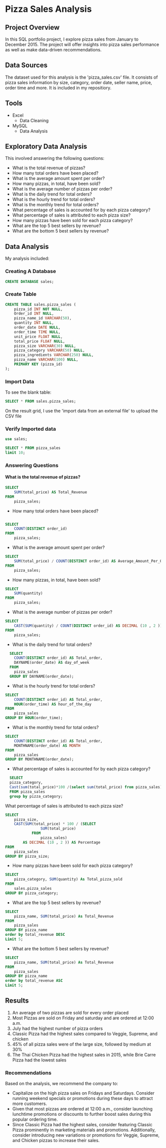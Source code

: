 # Pizza Sales Analysis 

## Project Overview 

In this SQL portfolio project, I explore pizza sales from January to December 2015. The project will offer insights into pizza sales performance as well as make data-driven recommendations.

## Data Sources
The dataset used for this analysis is the 'pizza_sales.csv' file. It consists of pizza sales information by size, category, order date, seller name, price, order time and more. It is included in my repositiory.

## Tools
- Excel
    - Data Cleaning 
- MySQL
    - Data Analysis
## Exploratory Data Analysis
This involved answering the following questions:

- What is the total revenue of pizzas?
- How many total orders have been placed?
- What is the average amount spent per order?
- How many pizzas, in total, have been sold?
- What is the average number of pizzas per order?
- What is the daily trend for total orders?
- What is the hourly trend for total orders?
- What is the monthly trend for total orders?
- What percentage of sales is accounted for by each pizza category?
- What percentage of sales is attributed to each pizza size?
- How many pizzas have been sold for each pizza category?
- What are the top 5 best sellers by revenue?
- What are the bottom 5 best sellers by revenue?

## Data Analysis

My analysis included:

### Creating A Database 
```sql
CREATE DATABASE sales;
```
### Create Table
```sql
CREATE TABLE sales.pizza_sales (
    pizza_id INT NOT NULL,
    Order_id INT NULL,
    pizza_name_id VARCHAR(50),
    quantity INT NULL,
    order_date DATE NULL,
    order_time TIME NULL,
    unit_price FLOAT NULL,
    total_price FLOAT NULL,
    pizza_size VARCHAR(30) NULL,
    pizza_category VARCHAR(50) NULL,
    pizza_ingredients VARCHAR(250) NULL,
    pizza_name VARCHAR(100) NULL,
    PRIMARY KEY (pizza_id)
);
```

### Import Data

To see the blank table:
```sql
SELECT * FROM sales.pizza_sales;
```
On the result grid, I use the 'import data from an external file'  to upload the CSV file 

### Verify Imported data

```sql
use sales;
```

```sql
SELECT * FROM pizza_sales 
limit 10;
```
### Answering Questions
#### What is the total revenue of pizzas?
```sql
SELECT 
    SUM(total_price) AS Total_Revenue
FROM
    pizza_sales;
```
- How many total orders have been placed?
```sql

SELECT 
    COUNT(DISTINCT order_id)
FROM
    pizza_sales;
```
- What is the average amount spent per order?

```sql
SELECT 
    SUM(total_price) / COUNT(DISTINCT order_id) AS Average_Amount_Per_Order
FROM
    pizza_sales;
```
- How many pizzas, in total, have been sold?
```sql
SELECT 
    SUM(quantity)
FROM
    pizza_sales;
```
- What is the average number of pizzas per order?
```sql
SELECT 
    CAST(SUM(quantity) / COUNT(DISTINCT order_id) AS DECIMAL (10 , 2 )) AS Avg_Pizzas_per_order
FROM
    pizza_sales;
```
- What is the daily trend for total orders?
```sql
  SELECT 
    COUNT(DISTINCT order_id) AS Total_order,
    DAYNAME(order_date) AS day_of_week
  FROM
    pizza_sales
  GROUP BY DAYNAME(order_date);
```
- What is the hourly trend for total orders?

```sql
SELECT 
    COUNT(DISTINCT order_id) AS Total_order,
    HOUR(order_time) AS hour_of_the_day
FROM
    pizza_sales
GROUP BY HOUR(order_time);
```
- What is the monthly trend for total orders?

```sql
SELECT 
    COUNT(DISTINCT order_id) AS Total_order,
    MONTHNAME(order_date) AS MONTH
FROM
    pizza_sales
GROUP BY MONTHNAME(order_date);
```
- What percentage of sales is accounted for by each pizza category?
```sql
  SELECT
  pizza_category,
  Cast(sum(total_price)*100 /(select sum(total_price) from pizza_sales) As decimal(10,2)) As Percentage
  FROM pizza_sales
  group by pizza_category; 
```
What percentage of sales is attributed to each pizza size?

```sql 
SELECT 
    pizza_size,
    CAST(SUM(total_price) * 100 / (SELECT 
                SUM(total_price)
            FROM
                pizza_sales)
        AS DECIMAL (10 , 2 )) AS Percentage
FROM
    pizza_sales
GROUP BY pizza_size;

```
- How many pizzas have been sold for each pizza category?

```sql
SELECT 
    pizza_category, SUM(quantity) As Total_pizza_sold
FROM
    sales.pizza_sales
GROUP BY pizza_category;
```
- What are the top 5 best sellers by revenue?
```sql
SELECT 
    pizza_name, SUM(total_price) As Total_Revenue
FROM
    pizza_sales
GROUP BY pizza_name
order by total_revenue DESC
Limit 5;
```
- What are the bottom 5 best sellers by revenue?

```sql
SELECT 
    pizza_name, SUM(total_price) As Total_Revenue
FROM
    pizza_sales
GROUP BY pizza_name
order by total_revenue ASC
Limit 5;
```
## Results 
1. An average of two pizzas are sold for every order placed
2. Most Pizzas are sold on Friday and saturday and are ordered at 12:00 a.m.
3. July had the highest number of pizza orders
4. Classic Pizza had the highest sales compared to Veggie, Supreme, and chicken
5. 45% of all pizza sales were of the large size, followed by medium at 30%
6. The Thai Chicken Pizza had the highest sales in 2015, while Brie Carre Pizza had the lowest sales

### Recommendations 
Based on the analysis, we recommend the company to:
- Capitalize on the high pizza sales on Fridays and Saturdays. Consider running weekend specials or promotions during these days to attract more customers.
- Given that most pizzas are ordered at 12:00 a.m., consider launching lunchtime promotions or discounts to further boost sales during this popular ordering time.
- Since Classic Pizza had the highest sales, consider featuring Classic Pizza prominently in marketing materials and promotions. Additionally, consider introducing new variations or promotions for Veggie, Supreme, and Chicken pizzas to increase their sales.









